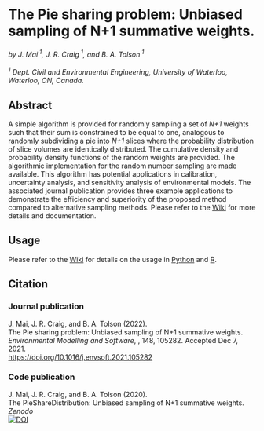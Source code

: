# The Pie sharing problem: Unbiased sampling of N+1 summative weights.
*by J. Mai<sup> 1</sup>,  J. R. Craig<sup> 1</sup>, and  B. A. Tolson<sup> 1</sup>*<br><br>
*<sup> 1</sup> Dept. Civil and Environmental Engineering, University of Waterloo, Waterloo, ON, Canada.*<br>


## Abstract
A simple algorithm is provided for randomly sampling a set of _N+1_ weights such that their sum is constrained to be equal to one, analogous to randomly subdividing a pie into _N+1_ slices where the probability distribution of slice volumes are identically distributed. The cumulative density and probability density functions of the random weights are provided. The algorithmic implementation for the random number sampling are made available. This algorithm has potential applications in calibration, uncertainty analysis, and sensitivity analysis of environmental models. The associated journal publication provides three example applications to demonstrate the efficiency and superiority of the proposed method compared to alternative sampling methods. Please refer to the [Wiki](https://github.com/julemai/PieShareDistribution/wiki) for more details and documentation.

## Usage
Please refer to the [Wiki](https://github.com/julemai/PieShareDistribution/wiki) for details on the usage in [Python](https://github.com/julemai/PieShareDistribution/wiki/Python) and [R](https://github.com/julemai/PieShareDistribution/wiki/R).


## Citation

### Journal publication
J. Mai, J. R. Craig, and B. A. Tolson (2022).<br>
The Pie sharing problem: Unbiased sampling of N+1 summative weights. <br>
*Environmental Modelling and Software*, , 148, 105282. Accepted Dec 7, 2021. <br>
https://doi.org/10.1016/j.envsoft.2021.105282 <br>

### Code publication
J. Mai, J. R. Craig, and B. A. Tolson (2020).<br>
The PieShareDistribution: Unbiased sampling of N+1 summative weights. <br>
*Zenodo*<br>
[![DOI](https://github.com/julemai/PieShareDistribution/wiki/images/zenodo.4300332.svg)](https://doi.org/10.5281/zenodo.4300332)
